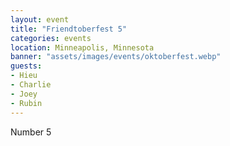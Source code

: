 ```yaml
---
layout: event
title: "Friendtoberfest 5"
categories: events
location: Minneapolis, Minnesota
banner: "assets/images/events/oktoberfest.webp"
guests:
- Hieu
- Charlie
- Joey
- Rubin
---
```


Number 5
